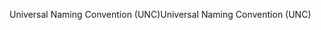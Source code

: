 <span data-ttu-id="4a1f6-101">Universal Naming Convention (UNC)</span><span class="sxs-lookup"><span data-stu-id="4a1f6-101">Universal Naming Convention (UNC)</span></span>